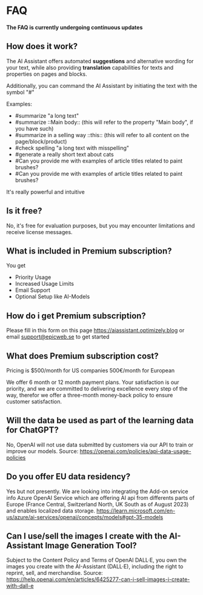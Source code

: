 # FAQ

**The FAQ is currently undergoing continuous updates**

## How does it work? 
The AI Assistant offers automated **suggestions** and alternative wording for your text, while also providing **translation** capabilities for texts and properties on pages and blocks.

Additionally, you can command the AI Assistant by initiating the text with the symbol "#"

Examples: 

- #summarize "a long text"
- #summarize ::Main body::  (this will refer to the property "Main body", if you have such)
- #summarize in a selling way ::this::  (this will refer to all content on the page/block/product)
- #check spelling "a long text with misspelling"
- #generate a really short text about cats
- #Can you provide me with examples of article titles related to paint brushes?
- #Can you provide me with examples of article titles related to paint brushes?

It's really powerful and intuitive

## Is it free?
No, it's free for evaluation purposes, but you may encounter limitations and receive license messages.

## What is included in Premium subscription? 
You get 
- Priority Usage
- Increased Usage Limits
- Email Support
- Optional Setup like AI-Models

## How do i get Premium subscription?
Please fill in this form on this page https://aiassistant.optimizely.blog or email support@epicweb.se to get started

## What does Premium subscription cost?
Pricing is $500/month for US companies
500€/month for European

We offer 6 month or 12 month payment plans. Your satisfaction is our priority, and we are committed to delivering excellence every step of the way, therefor we offer a three-month money-back policy to ensure customer satisfaction. 

## Will the data be used as part of the learning data for ChatGPT? 
No, OpenAI will not use data submitted by customers via our API to train or improve our models. Source: https://openai.com/policies/api-data-usage-policies

## Do you offer EU data residency?
Yes but not presently. We are looking into integrating the Add-on service info Azure OpenAI Service which are offering AI api from differents parts of Europe (France Central, Switzerland North, UK South as of August 2023) and enables localized data storage. https://learn.microsoft.com/en-us/azure/ai-services/openai/concepts/models#gpt-35-models

## Can I use/sell the images I create with the AI-Assistant Image Generation Tool?

Subject to the Content Policy and Terms of OpenAI DALL·E, you own the images you create with the AI-Assistant (DALL·E), including the right to reprint, sell, and merchandise. 
Source:  https://help.openai.com/en/articles/6425277-can-i-sell-images-i-create-with-dall-e 
